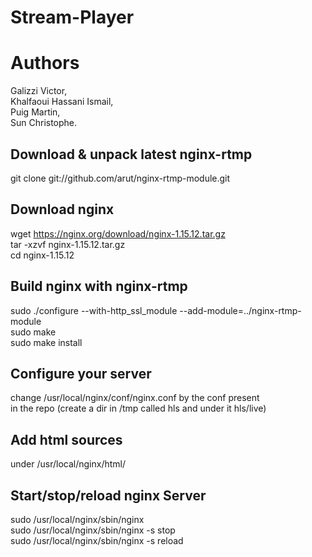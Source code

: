 # Stream-Player

# Authors
Galizzi Victor,  
Khalfaoui Hassani Ismail,  
Puig Martin,  
Sun Christophe.  

## Download & unpack latest nginx-rtmp 
git clone git://github.com/arut/nginx-rtmp-module.git  

## Download nginx

wget https://nginx.org/download/nginx-1.15.12.tar.gz  
tar -xzvf nginx-1.15.12.tar.gz  
cd nginx-1.15.12  
## Build nginx with nginx-rtmp

sudo ./configure --with-http_ssl_module --add-module=../nginx-rtmp-module  
sudo make  
sudo make install  

## Configure your server
change /usr/local/nginx/conf/nginx.conf by the conf present  
in the repo (create a dir in /tmp called hls and under it hls/live)  

## Add html sources 
under /usr/local/nginx/html/  

## Start/stop/reload nginx Server

sudo /usr/local/nginx/sbin/nginx  
sudo /usr/local/nginx/sbin/nginx -s stop  
sudo /usr/local/nginx/sbin/nginx -s reload  

